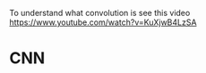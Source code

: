 To understand what convolution is see this video https://www.youtube.com/watch?v=KuXjwB4LzSA

# CNN
